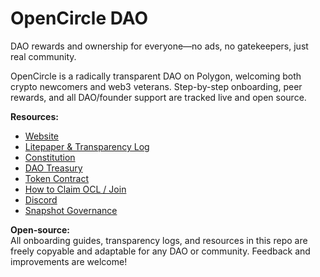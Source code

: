 # OpenCircle DAO

DAO rewards and ownership for everyone—no ads, no gatekeepers, just real community.

OpenCircle is a radically transparent DAO on Polygon, welcoming both crypto newcomers and web3 veterans. Step-by-step onboarding, peer rewards, and all DAO/founder support are tracked live and open source.

**Resources:**
- [Website](https://opencircle.carrd.co)
- [Litepaper & Transparency Log](https://quixotic-mandible-542.notion.site/OpenCircle-Litepaper-Transparent-Support-Log-2118857a4c668020b176f0edc3b0861c)
- [Constitution](https://quixotic-mandible-542.notion.site/OpenCircle-Constitution-Community-Structure-2038857a4c6680d9be5afe8f34494024)
- [DAO Treasury](https://thirdweb.com/137/0xeb2E37EC6B593E93eaA919DE407929C913EDB5bE)
- [Token Contract](https://thirdweb.com/137/0x0aF0F1DBE4003B0f270105dc168f4A41E7968B3D)
- [How to Claim OCL / Join](https://opencircle.carrd.co/#getstarted)
- [Discord](https://discord.gg/joinopencircle)
- [Snapshot Governance](https://snapshot.box/#/s:opencircledao.eth/proposal/0x48d69a8a7a3d221087e4c8b58f4f6acba4ec9cb6aa641605a94131585a723b3d)

**Open-source:**  
All onboarding guides, transparency logs, and resources in this repo are freely copyable and adaptable for any DAO or community. Feedback and improvements are welcome!
